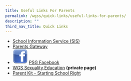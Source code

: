 ```yaml
---
title: Useful Links For Parents
permalink: /wgss/quick-links/useful-links-for-parents/
description: ""
third_nav_title: Quick Links
---
```

*   [School Information Service (SIS)](http://sis.moe.gov.sg/)
*   [Parents Gateway](/our-partners/parents/parents-gateway)
*   <img src="/images/facebook.png"  
style="width:10%"> [PSG Facebook](https://www.facebook.com/pages/WGS-PSG/186814101435670)
*   [WGS Sexuality Education](https://woodgrovesec.moe.edu.sg/curriculum/character-and-citizenship-education-cce/sexuality-education) **(private page)**
*   [Parent Kit - Starting School Right](/files/Parent%20Kit%20-%20Starting%20School%20Right%20Jan%202020.pdf)